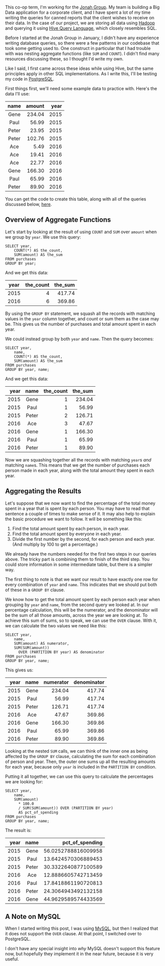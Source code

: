 <!-- Nesting SQL Aggregate Functions -->
<!-- 2017-03-26 -->

This co-op term, I'm working for the [Jonah Group](https://www.jonahgroup.com/).
My team is building a Big Data application for a corporate client, and I have spent a lot of my time writing the queries for canned reports that the client wishes to receive on their data.
In the case of our project, we are storing all data using [Hadoop](http://hadoop.apache.org/) and querying it using [Hive Query Language](https://hive.apache.org/), which closely resembles SQL.

Before I started at the Jonah Group in January, I didn't have any experience writing database queries, so there were a few patterns in our codebase that took some getting used to.
One construct in particular that I had trouble with was nesting aggregate functions (like `SUM` and `COUNT`).
I didn't find many resources discussing these, so I thought I'd write my own.

Like I said, I first came across these ideas while using Hive, but the same principles apply in other SQL implementations.
As I write this, I'll be testing my code in [PostgreSQL](https://www.postgresql.org/).

First things first, we'll need some example data to practice with.
Here's the data I'll use:

 name | amount | year
:----:|-------:|----:
 Gene | 234.04 | 2015
 Paul |  56.99 | 2015
Peter |  23.95 | 2015
Peter | 102.76 | 2015
  Ace |   5.49 | 2016
  Ace |  19.41 | 2016
  Ace |  22.77 | 2016
 Gene | 166.30 | 2016
 Paul |  65.99 | 2016
Peter |  89.90 | 2016

You can get the code to create this table, along with all of the queries discussed below, [here](https://gist.github.com/jdw1996/036d10e4a5a32fac218fda6a4a864b29).

## Overview of Aggregate Functions

Let's start by looking at the result of using `COUNT` and `SUM` over `amount` when we group by `year`.
We use this query:

```
SELECT year,
    COUNT(*) AS the_count,
    SUM(amount) AS the_sum
FROM purchases
GROUP BY year;
```

And we get this data:

year | the_count | the_sum
:---:|----------:|-------:
2015 |         4 |  417.74
2016 |         6 |  369.86

By using the `GROUP BY` statement, we squash all the records with matching values in the `year` column together, and count or sum them as the case may be.
This gives us the number of purchases and total amount spent in each year.

We could instead group by both `year` and `name`.
Then the query becomes:

```
SELECT year,
    name,
    COUNT(*) AS the_count,
    SUM(amount) AS the_sum
FROM purchases
GROUP BY year, name;
```

And we get this data:

year | name  | the_count | the_sum
----:|:-----:|----------:|-------:
2015 | Gene  |         1 |  234.04
2015 | Paul  |         1 |   56.99
2015 | Peter |         2 |  126.71
2016 | Ace   |         3 |   47.67
2016 | Gene  |         1 |  166.30
2016 | Paul  |         1 |   65.99
2016 | Peter |         1 |   89.90

Now we are squashing together all the records with matching `year`s *and* matching `name`s.
This means that we get the number of purchases each person made in each year, along with the total amount they spent in each year.

## Aggregating the Results

Let's suppose that we now want to find the percentage of the total money spent in a year that is spent by each person.
You may have to read that sentence a couple of times to make sense of it.
It may also help to explain the basic procedure we want to follow.
It will be something like this:

1.  Find the total amount spent by each person, in each year.
2.  Find the total amount spent by everyone in each year.
3.  Divide the first number by the second, for each person and each year.  (And multiply by 100 to get a percentage.)

We already have the numbers needed for the first two steps in our queries above.
The tricky part is combining them to finish of the third step.
You could store information in some intermediate table, but there is a simpler way.

The first thing to note is that we want our result to have exactly one row for every combination of `year` and `name`.
This indicates that we should put both of these in a `GROUP BY` clause.

We know how to get the total amount spent by each person each year when grouping by `year` and `name`, from the second query we looked at.
In our percentage calculation, this will be the numerator, and the denominator will be the sum of all those amounts, across the year we are looking at.
To achieve this sum of sums, so to speak, we can use the `OVER` clause.
With it, we can calculate the two values we need like this:

```
SELECT year,
    name,
    SUM(amount) AS numerator,
    SUM(SUM(amount))
      OVER (PARTITION BY year) AS denominator
FROM purchases
GROUP BY year, name;
```

This gives us:

year | name  | numerator | denominator
----:|:-----:|----------:|-----------:
2015 | Gene  |    234.04 |      417.74
2015 | Paul  |     56.99 |      417.74
2015 | Peter |    126.71 |      417.74
2016 | Ace   |     47.67 |      369.86
2016 | Gene  |    166.30 |      369.86
2016 | Paul  |     65.99 |      369.86
2016 | Peter |     89.90 |      369.86

Looking at the nested `SUM` calls, we can think of the inner one as being affected by the `GROUP BY` clause, calculating the sum for each combination of person and year.
Then, the outer one sums up all the resulting amounts for each year, because only `year` is included in the `PARTITION BY` condition.

Putting it all together, we can use this query to calculate the percentages we are looking for:

```
SELECT year,
    name,
    SUM(amount)
      * 100.0
      / SUM(SUM(amount)) OVER (PARTITION BY year)
      AS pct_of_spending
FROM purchases
GROUP BY year, name;
```

The result is:

year | name  | pct_of_spending
----:|:-----:|-------------------:
2015 | Gene  | 56.0252788816009958
2015 | Paul  | 13.6424570306889453
2015 | Peter | 30.3322640877100589
2016 | Ace   | 12.8886605742713459
2016 | Paul  | 17.8418861190720813
2016 | Peter | 24.3064943492132158
2016 | Gene  | 44.9629589574433569

## A Note on MySQL

When I started writing this post, I was using [MySQL](https://www.mysql.com/), but then I realized that it does not support the `OVER` clause.
At that point, I switched over to PostgreSQL.

I don't have any special insight into *why* MySQL doesn't support this feature now, but hopefully they implement it in the near future, because it is very useful.

